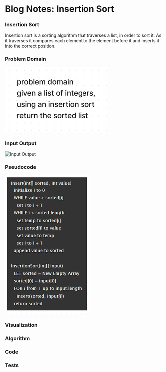 # Blog Notes: Insertion Sort

### Insertion Sort

Insertion sort is a sorting algorithm that traverses a list, in order to sort it.
As it traverses it compares each element to the element before it and inserts it into the correct position.


### Problem Domain
![Problem Domain](images/problem_domain.png)

### Input Output
![Input Output](images/input_out.png)

### Pseudocode
![Pseudocode](images/pseudocode.png)

### Visualization

### Algorithm

### Code


### Tests

